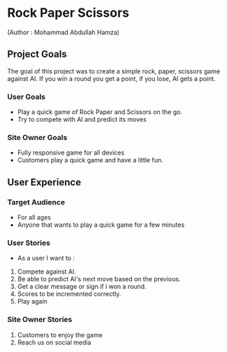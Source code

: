 # Rock Paper Scissors
(Author : Mohammad Abdullah Hamza)

## Project Goals 
The goal of this project was to create a simple rock, paper, scissors game against AI. If you win a round you get a point, if you lose, AI gets a point.

### User Goals
- Play a quick game of Rock Paper and Scissors on the go.
- Try to compete with AI and predict its moves

### Site Owner Goals
- Fully responsive game for all devices
- Customers play a quick game and have a little fun.

## User Experience

### Target Audience
- For all ages
- Anyone that wants to play a quick game for a few minutes


### User Stories
- As a user I want to :
1. Compete against AI.
2. Be able to predict AI's next move based on the previous.
3. Get a clear message or sign if i won a round.
4. Scores to be incremented correctly.
5. Play again

### Site Owner Stories
1. Customers to enjoy the game
2. Reach us on social media

